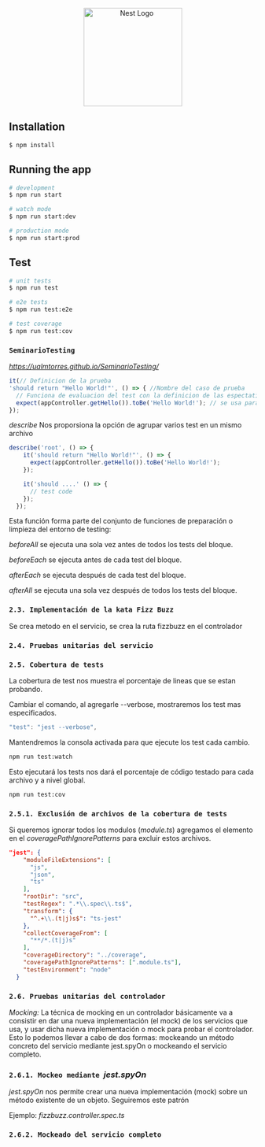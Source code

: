 <p align="center">
  <a href="http://nestjs.com/" target="blank"><img src="https://nestjs.com/img/logo-small.svg" width="200" alt="Nest Logo" /></a>
</p>

## Installation

```bash
$ npm install
```

## Running the app

```bash
# development
$ npm run start

# watch mode
$ npm run start:dev

# production mode
$ npm run start:prod
```

## Test

```bash
# unit tests
$ npm run test

# e2e tests
$ npm run test:e2e

# test coverage
$ npm run test:cov
```

### `SeminarioTesting`

*https://ualmtorres.github.io/SeminarioTesting/*

```ts
it(// Definicion de la prueba
'should return "Hello World!"', () => { //Nombre del caso de prueba
  // Funciona de evaluacion del test con la definicion de las espectativas
  expect(appController.getHello()).toBe('Hello World!'); // se usa para comprobar un valor obtenido por una funcion matcher como toBe.
});
```

_*describe*_ Nos proporsiona la opción de agrupar varios test en un mismo archivo

```ts
describe('root', () => {
    it('should return "Hello World!"', () => {
      expect(appController.getHello()).toBe('Hello World!');
    });

    it('should ....' () => {
      // test code
    });
  });
```

Esta función forma parte del conjunto de funciones de preparación o limpieza del entorno de testing:

_*beforeAll*_ se ejecuta una sola vez antes de todos los tests del bloque.

_*beforeEach*_ se ejecuta antes de cada test del bloque.

_*afterEach*_ se ejecuta después de cada test del bloque.

_*afterAll*_ se ejecuta una sola vez después de todos los tests del bloque.

### `2.3. Implementación de la kata Fizz Buzz`

Se crea metodo en el servicio, se crea la ruta fizzbuzz en el controlador

### `2.4. Pruebas unitarias del servicio`

### `2.5. Cobertura de tests`

La cobertura de test nos muestra el porcentaje de lineas que se estan probando.

Cambiar el comando, al agregarle --verbose, mostraremos los test mas especificados.

```js
"test": "jest --verbose",
```

Mantendremos la consola activada para que ejecute los test cada cambio.

```bash
npm run test:watch
```

Esto ejecutará los tests nos dará el porcentaje de código testado para cada archivo y a nivel global.

```bash
npm run test:cov
```

### `2.5.1. Exclusión de archivos de la cobertura de tests`

Si queremos ignorar todos los modulos (_*module.ts*_) agregamos el elemento en el _coveragePathIgnorePatterns_ para excluir estos archivos.

```json
"jest": {
    "moduleFileExtensions": [
      "js",
      "json",
      "ts"
    ],
    "rootDir": "src",
    "testRegex": ".*\\.spec\\.ts$",
    "transform": {
      "^.+\\.(t|j)s$": "ts-jest"
    },
    "collectCoverageFrom": [
      "**/*.(t|j)s"
    ],
    "coverageDirectory": "../coverage",
    "coveragePathIgnorePatterns": [".module.ts"],
    "testEnvironment": "node"
  }
```

### `2.6. Pruebas unitarias del controlador`

_Mocking:_ La técnica de mocking en un controlador básicamente va a consistir en dar una nueva implementación (el mock) de los servicios que usa, y usar dicha nueva implementación o mock para probar el controlador. Esto lo podemos llevar a cabo de dos formas: mockeando un método concreto del servicio mediante jest.spyOn o mockeando el servicio completo.

### `2.6.1. Mockeo mediante `_*jest.spyOn*_
_jest.spyOn_ nos permite crear una nueva implementación (mock) sobre un método existente de un objeto. Seguiremos este patrón

Ejemplo: _fizzbuzz.controller.spec.ts_

### `2.6.2. Mockeado del servicio completo`
